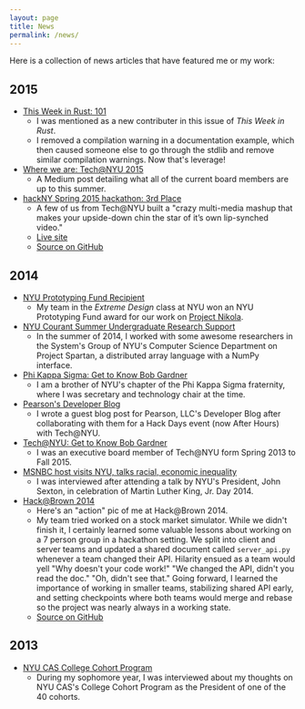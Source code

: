 ```yaml
---
layout: page
title: News
permalink: /news/
---
```


Here is a collection of news articles that have featured me or my work:

## 2015
- [This Week in Rust:
101](http://this-week-in-rust.org/blog/2015/10/19/this-week-in-rust-101/)
  + I was mentioned as a new contributer in this issue of *This Week in Rust*.
  + I removed a compilation warning in a documentation example, which then
    caused someone else to go through the stdlib and remove similar compilation
    warnings. Now that's leverage!
- [Where we are: Tech@NYU
2015](https://medium.com/@TechatNYU/where-we-are-tech-nyu-2015-a5916a25fbfa)
  + A Medium post detailing what all of the current board members are up to
    this summer.
- [hackNY Spring 2015 hackathon: 3rd Place](http://challengepost.com/software/chintastic-photo-booth)
  + A few of us from Tech@NYU built a "crazy multi-media mashup that makes your
    upside-down chin the star of it’s own lip-synched video."
  + [Live site](http://chintastic.co/)
  + [Source on GitHub](https://github.com/rgardner/chintastic)


## 2014
- [NYU Prototyping Fund Recipient](http://nyuentrepreneur.com/announcing-the-fall-14-prototyping-fund-awards/)
  + My team in the *Extreme Design* class at NYU won an NYU Prototyping Fund
    award for our work on [Project Nikola](http://project-nikola.github.io/).
- [NYU Courant Summer Undergraduate Research Support](http://news.cs.nyu.edu/News.html)
  + In the summer of 2014, I worked with some awesome researchers in the
    System's Group of NYU's Computer Science Department on Project Spartan,
    a distributed array language with a NumPy interface.
- [Phi Kappa Sigma: Get to Know Bob Gardner](https://www.facebook.com/NYUSkulls/photos/a.761902210542949.1073741830.322590137807494/772882586111578/?type=1)
  + I am a brother of NYU's chapter of the Phi Kappa Sigma fraternity, where
    I was secretary and technology chair at the time.
- [Pearson's Developer Blog](http://developer.pearson.com/blog/recap-technyus-hacknight-pearsons-new-york-office)
  + I wrote a guest blog post for Pearson, LLC's Developer Blog after
    collaborating with them for a Hack Days event (now After Hours) with
    Tech@NYU.
- [Tech@NYU: Get to Know Bob Gardner](http://techatnyu.tumblr.com/post/82200405221/get-to-know-bob-gardner)
  + I was an executive board member of Tech@NYU form Spring 2013 to Fall 2015.
- [MSNBC host visits NYU, talks racial, economic inequality](http://www.nyunews.com/2014/02/08/mlk-2/)
  + I was interviewed after attending a talk by NYU's President, John Sexton, in
    celebration of Martin Luther King, Jr. Day 2014.
- [Hack@Brown
2014](http://www.browndailyherald.com/2014/01/27/student-programmers-code-night-hackathon/)
  + Here's an "action" pic of me at Hack@Brown 2014.
  + My team tried worked on a stock market simulator. While we didn't finish
    it, I certainly learned some valuable lessons about working on a 7 person
    group in a hackathon setting. We split into client and server teams and
    updated a shared document called `server_api.py` whenever a team changed
    their API. Hilarity ensued as a team would yell "Why doesn't your code
    work!" "We changed the API, didn't you read the doc." "Oh, didn't see
    that." Going forward, I learned the importance of working in smaller teams,
    stabilizing shared API early, and setting checkpoints where both teams
    would merge and rebase so the project was nearly always in a working state.
  + [Source on GitHub](https://github.com/J-N/StockMarket)


## 2013
- [NYU CAS College Cohort Program](http://www.nyunews.com/2013/09/11/cohort/)
  + During my sophomore year, I was interviewed about my thoughts on NYU CAS's
    College Cohort Program as the President of one of the 40 cohorts.
